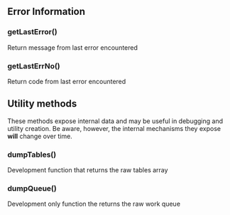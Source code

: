## Error Information

### getLastError()
Return message from last error encountered

### getLastErrNo()
Return code from last error encountered

## Utility methods

These methods expose internal data and may be useful in debugging and utility creation. 
Be aware, however, the internal mechanisms they expose **will** change over time. 

### dumpTables()

Development function that returns the raw tables array

### dumpQueue()

Development only function the returns the raw work queue
